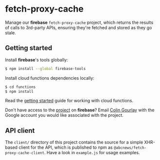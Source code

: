 # fetch-proxy-cache

Manage our **firebase** `fetch-proxy-cache` project, which returns the results of calls to 3rd-party APIs, ensuring they're fetched and stored as they go stale.

## Getting started

Install **firebase**'s tools globally:

```sh
$ npm install --global firebase-tools
```

Install cloud functions dependencies locally:

```sh
$ cd functions
$ npm install
```

Read the [getting started](https://firebase.google.com/docs/functions/get-started) guide for working with cloud functions.

Don't have access to the [project](https://console.firebase.google.com/project/fetch-proxy-cache/overview) on **firebase**? Email [Colin Gourlay](mailto:Gourlay.Colin@abc.net.au) with the Google account you would like associated with the project.

## API client

The `client/` directory of this project contains the source for a simple XHR-based client for the API, which is published to npm as `@abcnews/fetch-proxy-cache-client`. Have a look in `example.js` for usage examples.
